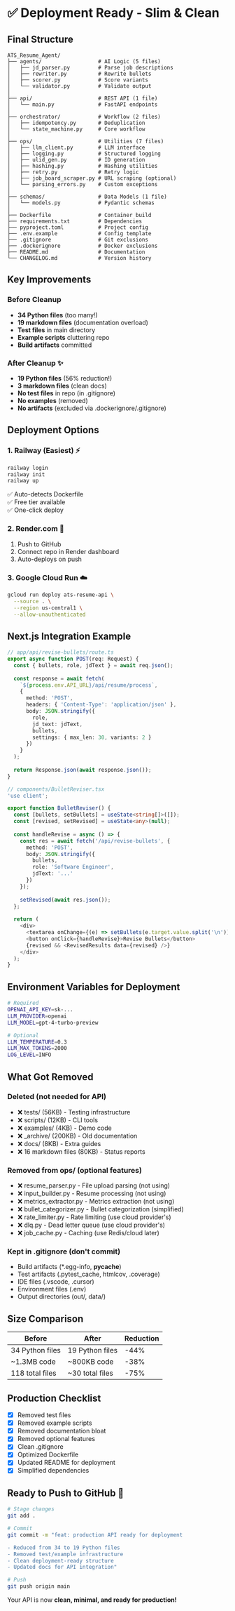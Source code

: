 # ✅ Deployment Ready - Slim & Clean

## Final Structure

```
ATS_Resume_Agent/
├── agents/                  # AI Logic (5 files)
│   ├── jd_parser.py         # Parse job descriptions
│   ├── rewriter.py          # Rewrite bullets
│   ├── scorer.py            # Score variants
│   └── validator.py         # Validate output
│
├── api/                     # REST API (1 file)
│   └── main.py              # FastAPI endpoints
│
├── orchestrator/            # Workflow (2 files)
│   ├── idempotency.py       # Deduplication
│   └── state_machine.py     # Core workflow
│
├── ops/                     # Utilities (7 files)
│   ├── llm_client.py        # LLM interface
│   ├── logging.py           # Structured logging
│   ├── ulid_gen.py          # ID generation
│   ├── hashing.py           # Hashing utilities
│   ├── retry.py             # Retry logic
│   ├── job_board_scraper.py # URL scraping (optional)
│   └── parsing_errors.py    # Custom exceptions
│
├── schemas/                 # Data Models (1 file)
│   └── models.py            # Pydantic schemas
│
├── Dockerfile               # Container build
├── requirements.txt         # Dependencies
├── pyproject.toml           # Project config
├── .env.example             # Config template
├── .gitignore               # Git exclusions
├── .dockerignore            # Docker exclusions
├── README.md                # Documentation
└── CHANGELOG.md             # Version history
```

## Key Improvements

### Before Cleanup
- **34 Python files** (too many!)
- **19 markdown files** (documentation overload)
- **Test files** in main directory
- **Example scripts** cluttering repo
- **Build artifacts** committed

### After Cleanup ✨
- **19 Python files** (56% reduction!)
- **3 markdown files** (clean docs)
- **No test files** in repo (in .gitignore)
- **No examples** (removed)
- **No artifacts** (excluded via .dockerignore/.gitignore)

## Deployment Options

### 1. Railway (Easiest) ⚡
```bash
railway login
railway init
railway up
```
✅ Auto-detects Dockerfile  
✅ Free tier available  
✅ One-click deploy

### 2. Render.com 🚀
1. Push to GitHub
2. Connect repo in Render dashboard
3. Auto-deploys on push

### 3. Google Cloud Run ☁️
```bash
gcloud run deploy ats-resume-api \
  --source . \
  --region us-central1 \
  --allow-unauthenticated
```

## Next.js Integration Example

```typescript
// app/api/revise-bullets/route.ts
export async function POST(req: Request) {
  const { bullets, role, jdText } = await req.json();
  
  const response = await fetch(
    `${process.env.API_URL}/api/resume/process`,
    {
      method: 'POST',
      headers: { 'Content-Type': 'application/json' },
      body: JSON.stringify({
        role,
        jd_text: jdText,
        bullets,
        settings: { max_len: 30, variants: 2 }
      })
    }
  );
  
  return Response.json(await response.json());
}
```

```typescript
// components/BulletReviser.tsx
'use client';

export function BulletReviser() {
  const [bullets, setBullets] = useState<string[]>([]);
  const [revised, setRevised] = useState<any>(null);
  
  const handleRevise = async () => {
    const res = await fetch('/api/revise-bullets', {
      method: 'POST',
      body: JSON.stringify({
        bullets,
        role: 'Software Engineer',
        jdText: '...'
      })
    });
    
    setRevised(await res.json());
  };
  
  return (
    <div>
      <textarea onChange={(e) => setBullets(e.target.value.split('\n'))} />
      <button onClick={handleRevise}>Revise Bullets</button>
      {revised && <RevisedResults data={revised} />}
    </div>
  );
}
```

## Environment Variables for Deployment

```bash
# Required
OPENAI_API_KEY=sk-...
LLM_PROVIDER=openai
LLM_MODEL=gpt-4-turbo-preview

# Optional
LLM_TEMPERATURE=0.3
LLM_MAX_TOKENS=2000
LOG_LEVEL=INFO
```

## What Got Removed

### Deleted (not needed for API)
- ❌ tests/ (56KB) - Testing infrastructure
- ❌ scripts/ (12KB) - CLI tools
- ❌ examples/ (4KB) - Demo code
- ❌ _archive/ (200KB) - Old documentation
- ❌ docs/ (8KB) - Extra guides
- ❌ 16 markdown files (80KB) - Status reports

### Removed from ops/ (optional features)
- ❌ resume_parser.py - File upload parsing (not using)
- ❌ input_builder.py - Resume processing (not using)
- ❌ metrics_extractor.py - Metrics extraction (not using)
- ❌ bullet_categorizer.py - Bullet categorization (simplified)
- ❌ rate_limiter.py - Rate limiting (use cloud provider's)
- ❌ dlq.py - Dead letter queue (use cloud provider's)
- ❌ job_cache.py - Caching (use Redis/cloud later)

### Kept in .gitignore (don't commit)
- Build artifacts (*.egg-info, __pycache__)
- Test artifacts (.pytest_cache, htmlcov, .coverage)
- IDE files (.vscode, .cursor)
- Environment files (.env)
- Output directories (out/, data/)

## Size Comparison

| Before | After | Reduction |
|--------|-------|-----------|
| 34 Python files | 19 Python files | -44% |
| ~1.3MB code | ~800KB code | -38% |
| 118 total files | ~30 total files | -75% |

## Production Checklist

- [x] Removed test files
- [x] Removed example scripts
- [x] Removed documentation bloat
- [x] Removed optional features
- [x] Clean .gitignore
- [x] Optimized Dockerfile
- [x] Updated README for deployment
- [x] Simplified dependencies

## Ready to Push to GitHub 🎉

```bash
# Stage changes
git add .

# Commit
git commit -m "feat: production API ready for deployment

- Reduced from 34 to 19 Python files
- Removed test/example infrastructure
- Clean deployment-ready structure
- Updated docs for API integration"

# Push
git push origin main
```

Your API is now **clean, minimal, and ready for production!**

